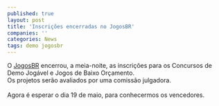 ```yaml
---
published: true
layout: post
title: 'Inscrições encerradas no JogosBR'
companies: ''
categories: News
tags: demo jogosbr
---
```

O <a href="{{ site.baseurl }}/index.php?p=cl&amp;t=search&amp;query=jogosbr">JogosBR</a>
 encerrou, a meia-noite, as inscri&ccedil;&otilde;es para os Concursos de Demo Jog&aacute;vel e Jogos de Baixo Or&ccedil;amento.<br />Os projetos ser&atilde;o avaliados por uma comiss&atilde;o julgadora.<br /><br />Agora &eacute; esperar o dia 19 de maio, para conhecermos os vencedores.

